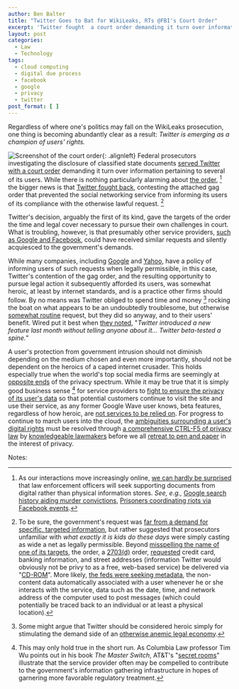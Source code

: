 ```yaml
---
author: Ben Balter
title: "Twitter Goes to Bat for WikiLeaks, RTs @FBI's Court Order"
excerpt: 'Twitter fought  a court order demanding it turn over information pertaining to several of its users, contesting the attached gag order that prevented the social networking service from informing its users of its compliance with the otherwise lawful request.'
layout: post
categories:
  - Law
  - Technology
tags:
  - cloud computing
  - digital due process
  - facebook
  - google
  - privacy
  - twitter
post_format: [ ]
---
```

Regardless of where one's politics may fall on the WikiLeaks prosecution, one thing is becoming abundantly clear as a result: *Twitter is emerging as a champion of users' rights.*

![Screenshot of the court order][1]{: .alignleft} Federal prosecutors investigating the disclosure of classified state documents [served Twitter with a court order][2] demanding it turn over information pertaining to several of its users. While there is nothing particularly alarming about [the order][3], [^1] the bigger news is that [Twitter fought back][5], contesting the attached gag order that prevented the social networking service from informing its users of its compliance with the otherwise lawful request. [^2]

Twitter's decision, arguably the first of its kind, gave the targets of the order the time and legal cover necessary to pursue their own challenges in court.  What is troubling, however, is that presumably other service providers, [such as Google and Facebook][8], could have received similar requests and silently acquiesced to the government's demands.

While many companies, including [Google][9] and [Yahoo][10], have a policy of informing users of such requests when legally permissible, in this case, Twitter's contention of the gag order, and the resulting opportunity to pursue legal action it subsequently afforded its users, was somewhat heroic, at least by internet standards, and is a practice other firms should follow.  By no means was Twitter obliged to spend time and money [^3] rocking the boat on what appears to be an undoubtedly troublesome, but otherwise [somewhat routine][12] request, but they did so anyway, and to their users' benefit. Wired put it best when [they noted][13], "*Twitter introduced a new feature last month without telling anyone about it… Twitter beta-tested a spine.*"

A user's protection from government intrusion should not diminish depending on the medium chosen and even more importantly, should not be dependent on the heroics of a caped internet crusader. This holds especially true when the world's top social media firms are seemingly at [opposite ends][14] of the privacy spectrum. While it may be true that it is simply good business sense [^4] for service providers to [fight to ensure the privacy of its user's data][16] so that potential customers continue to visit the site and use their service, as any former Google Wave user knows, beta features, regardless of how heroic, are [not services to be relied on][17]. For progress to continue to march users into the cloud, the [ambiguities surrounding a user's digital rights][18] must be resolved through [a comprehensive CTRL-F5 of privacy law][19] by [knowledgeable lawmakers][20] before we all [retreat to pen and paper][21] in the interest of privacy.

Notes:

[^1]: As our interactions move increasingly online, [we can hardly be surprised][22] that law enforcement officers will seek supporting documents from digital rather than physical information stores. *See, e.g.,* [Google search history aiding murder convictions][23], [Prisoners coordinating riots via Facebook events][24].
[^2]: To be sure, the government's request was [far from a demand for specific, targeted information][26], but rather suggested that prosecutors unfamiliar with *what exactly it is kids do these days* were simply casting as wide a net as legally permissible. Beyond [misspelling the name of one of its targets][27], the order, a [2703(d)][28] order, [requested][29] credit card, banking information, and street addresses (information Twitter would obviously not be privy to as a free, web-based service) be delivered via "[CD-ROM][3]". More likely, [the feds were seeking metadata][30], the non-content data automatically associated with a user whenever he or she interacts with the service, data such as the date, time, and network address of the computer used to post messages (which could potentially be traced back to an individual or at least a physical location).
[^3]: Some might argue that Twitter should be considered heroic simply for stimulating the demand side of an [otherwise anemic legal economy][32].
[^4]: This may only hold true in the short run. As Columbia Law professor Tim Wu points out in his book *The Master Switch*, AT&T's "[secret rooms][34]" illustrate that the service provider often may be compelled to contribute to the government's information gathering infrastructure in hopes of garnering more favorable regulatory treatment.

[1]: http://ben.balter.com/wp-content/uploads/2011/01/order-300x131.jpg "Court Order"
[2]: http://www.nytimes.com/2011/01/09/world/09wiki.html?partner=rss&emc=rss
[3]: http://www.salon.com/news/opinion/glenn_greenwald/2011/01/07/twitter/subpoena.pdf
[5]: http://techcrunch.com/2011/01/07/twitter-informs-users-of-doj-wikileaks-court-order-didnt-have-to/
[8]: http://www.guardian.co.uk/media/2011/jan/08/wikileaks-calls-google-facebook-us-subpoenas
[9]: http://www.google.com/intl/en/privacy/privacy-policy.html
[10]: http://info.yahoo.com/privacy/us/yahoo/details.html
[12]: http://www.nytimes.com/2011/01/10/business/media/10link.html?ref=wikileaks
[13]: http://www.wired.com/threatlevel/2011/01/twitter/
[14]: https://www.eff.org/deeplinks/2010/04/facebook-further-reduces-control-over-personal-information
[16]: http://www.wired.com/threatlevel/2010/04/emailprivacy-2/
[17]: http://news.cnet.com/8301-13860_3-20012698-56.html
[18]: http://docs.google.com/viewer?a=v&q=cache:IYzfdrim0owJ:www.fletc.gov/training/programs/legal-division/downloads-articles-and-faqs/downloads/other/obtaining_electronic.pdf/download+&hl=en&gl=us&pid=bl&srcid=ADGEESgpYeTPUFAijEyb4BnY4_wzFLwSJmRNv8yL2ZD8EkhQTjt7oXv9kELuYHG7A202xJ9_MGwvgVDwjviAEh0zW76gZQAbieBYwR6cnNUyD83txcScrGTU0qDUME590QPAMej6hmSy&sig=AHIEtbTf4jZconLMbkMO_hVK8xQ92bqZNQ
[19]: http://www.nytimes.com/2011/01/10/technology/10privacy.html?_r=1&hp
[20]: http://ben.balter.com/2011/01/04/the-files-in-the-computer/
[21]: http://techcrunch.com/2011/01/10/why-im-having-second-thoughts-about-the-wisdom-of-the-cloud/
[22]: http://ben.balter.com/2010/10/10/does-every-cloud-have-a-silver-lining/
[23]: http://blogs.forbes.com/kashmirhill/2011/01/04/google-m-for-murder-internet-search-history-of-killing-methods-helped-convict-husband-of-homicide/
[24]: http://www.nytimes.com/2011/01/03/us/03prisoners.html
[26]: http://news.cnet.com/8301-31921_3-20027893-281.html
[27]: http://www.salon.com/news/opinion/glenn_greenwald/2011/01/07/twitter/index.html
[28]: http://www.law.cornell.edu/uscode/18/usc_sec_18_00002703----000-.html
[29]: http://mashable.com/2011/01/08/twitter-subpoenaed-by-u-s-government-for-wikileaks-accounts/
[30]: http://paranoia.dubfire.net/2011/01/thoughts-on-doj-wikileakstwitter-court.html
[32]: http://www.nytimes.com/2011/01/09/business/09law.html
[34]: https://www.eff.org/nsa/hepting
